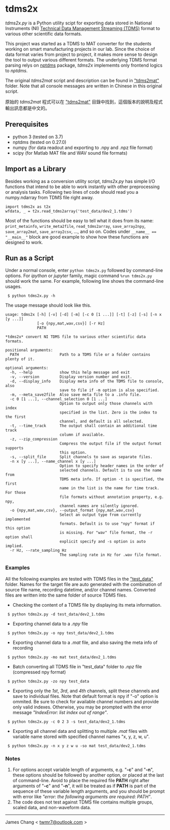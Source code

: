 # tdms2x

*tdms2x.py* is a Python utility scipt for exporting data stored in National Instruments (NI) [Technical Data Management Streaming (TDMS)](https://www.ni.com/en-us/support/documentation/supplemental/06/the-ni-tdms-file-format.html) format to various other scientific data formats.

This project was started as a TDMS to MAT converter for the students working on smart manufacturing projects in our lab. Since the choice of data format varies from project to project, it makes more sense to design the tool to output various different formats. The underlying TDMS format parsing relys on [nptdms](https://github.com/adamreeve/npTDMS) package, *tdms2x* implememts only frontend logics to *nptdms*.

The original *tdms2mat* script and description can be found in ["tdms2mat"](tdms2mat) folder. Note that all console messages are written in Chinese in this original script.

原始的 *tdms2mat* 程式可以在 ["tdms2mat"](tdms2mat) 目錄中找到，這個版本的說明及程式輸出訊息都是中文的。

## Prerequisites
- python 3 (tested on 3.7)
- nptdms (tested on 0.27.0)
- numpy (for data readout and exporting to .npy and .npz file format)
- scipy (for Matlab MAT file and WAV sound file formats)

## Import as a Library

Besides working as a conversion utility script, *tdms2x.py* has simple I/O functions that intend to be able to work instantly with other preprocessing or analysis tasks. Following two lines of code should read you a numpy.ndarray from TDMS file right away.

```
import tdms2x as t2x
wfdata, _ = t2x.read_tdms2array('test_data/dev2_1.tdms')
```

Most of the functions should be easy to tell what it does from its name: `print_metainfo`, `write_meta2file`, `read_tdms2array`, `save_array2npy`, `save_array2mat`, `save_array2csv`, ..., and so on. Codes under `__name__ == "__main__"` block are good example to show how these functions are designed to work.

## Run as a Script

Under a normal console, enter `python tdms2x.py` followed by command-line options. For *ipython* or *jupyter* family, magic command `%run tdms2x.py` should work the same. For example, following line shows the command-line usages.
```
 $ python tdms2x.py -h
```

The usage message should look like this.
```
usage: tdms2x [-h] [-v] [-d] [-m] [-c 0 [1 ...]] [-t] [-z] [-s] [-n x [y ...]]
              [-o {npy,mat,wav,csv}] [-r Hz]
              PATH

*tdms2x* convert NI TDMS file to various other scientific data formats.

positional arguments:
  PATH                  Path to a TDMS file or a folder contains plenty of it.

optional arguments:
  -h, --help            show this help message and exit
  -v, --version         Display version number and exit.
  -d, --display_info    Display meta info of the TDMS file to console, also
                        save to file if -m option is also specified.
  -m, --meta_save2file  Also save meta file to a .info file.
  -c 0 [1 ...], --channel_selection 0 [1 ...]
                        Option to output only those channels with index
                        specified in the list. Zero is the index to the first
                        channel, and default is all selected.
  -t, --time_track      The output shall contain an additional time track
                        column if available.
  -z, --zip_compression
                        Compress the output file if the output format supports
                        this option.
  -s, --split_file      Split channels to save as separate files.
  -n x [y ...], --name_channel x [y ...]
                        Option to specify header names in the order of
                        selected channels. Default is to use the name from
                        TDMS meta info. If option -t is specified, the first
                        name in the list is the name for time track. For those
                        file formats without annotation property, e.g. npy,
                        channel names are silently ignored.
  -o {npy,mat,wav,csv}, --output_format {npy,mat,wav,csv}
                        Select an output type from currently implemented
                        formats. Default is to use "npy" format if this option
                        is missing. For "wav" file format, the -r option shall
                        explicit specify and -s option is auto implied.
  -r Hz, --rate_sampling Hz
                        The sampling rate in Hz for .wav file format.
```

### Examples

All the following examples are tested with TDMS files in the ["test_data"](test_data) folder. Names for the target file are auto generated with the combination of source file name, recording datetime, and/or channel names. Converted files are written into the same folder of source TDMS files.

- Checking the content of a TDMS file by displaying its meta information.
```
 $ python tdms2x.py -d test_data/dev2_1.tdms
```

- Exporting channel data to a *.npy* file
```
 $ python tdms2x.py -o npy test_data/dev2_1.tdms
```

- Exporting channel data to a *.mat* file, and also saving the meta info of recording
```
 $ python tdms2x.py -mo mat test_data/dev2_1.tdms
```

- Batch converting all TDMS file in "test_data" folder to *.npz* file (compressed npy format)
```
 $ python tdms2x.py -zo npy test_data
```

- Exporting only the *1st*, *3rd*, and *4th* channels, split these channels and save to individual files. Note that default format is npy if "-o" option is ommited. Be sure to check for available channel numbers and provide only valid indexes. Otherwise, you may be prompted with the error message *"IndexError: list index out of range"*.
```
 $ python tdms2x.py -c 0 2 3 -s test_data/dev2_1.tdms
```

- Exporting all channel data and splitting to multiple *.mat* files with variable name stored with specified channel names "x, y, z, w, u".
```
 $ python tdms2x.py -n x y z w u -so mat test_data/dev2_1.tdms
```

### Notes
1. For options accept variable length of arguments, e.g. "**-c**" and "**-n**", these options should be followed by another option, or placed at the last of command-line. Avoid to place the required file **PATH** right after arguments of "**-c**" and "**-n**", it will be treated as if **PATH** is part of the sequence of these variable length arguments, and you should be prompt with error like *"error: the following arguments are required: PATH"*.
2. The code does not test against TDMS file contains multiple groups, scaled data, and non-waveform data.

---

James Chang < twmr7@outlook.com >